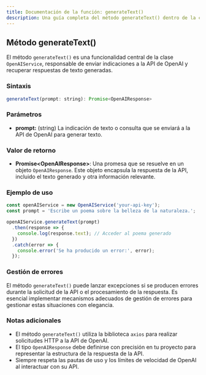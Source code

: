 ```yaml
---
title: Documentación de la función: generateText()
description: Una guía completa del método generateText() dentro de la clase OpenAIService.
---
```


## Método generateText()

El método `generateText()` es una funcionalidad central de la clase `OpenAIService`, responsable de enviar indicaciones a la API de OpenAI y recuperar respuestas de texto generadas. 

### Sintaxis

```javascript
generateText(prompt: string): Promise<OpenAIResponse>
```

### Parámetros

*   **prompt:** (string) La indicación de texto o consulta que se enviará a la API de OpenAI para generar texto. 

### Valor de retorno

*   **Promise\<OpenAIResponse\>**: Una promesa que se resuelve en un objeto `OpenAIResponse`. Este objeto encapsula la respuesta de la API, incluido el texto generado y otra información relevante.

### Ejemplo de uso 

```javascript
const openAIService = new OpenAIService('your-api-key');
const prompt = 'Escribe un poema sobre la belleza de la naturaleza.';

openAIService.generateText(prompt)
  .then(response => {
    console.log(response.text); // Acceder al poema generado
  })
  .catch(error => {
    console.error('Se ha producido un error:', error);
  });
```

### Gestión de errores

El método `generateText()` puede lanzar excepciones si se producen errores durante la solicitud de la API o el procesamiento de la respuesta. Es esencial implementar mecanismos adecuados de gestión de errores para gestionar estas situaciones con elegancia.

### Notas adicionales

*   El método `generateText()` utiliza la biblioteca `axios` para realizar solicitudes HTTP a la API de OpenAI. 
*   El tipo `OpenAIResponse` debe definirse con precisión en tu proyecto para representar la estructura de la respuesta de la API. 
*   Siempre respeta las pautas de uso y los límites de velocidad de OpenAI al interactuar con su API. 



